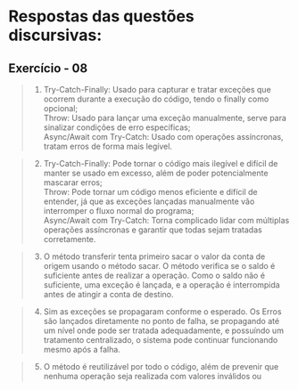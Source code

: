 # Respostas das questões discursivas:

## Exercício - 08

> 1. Try-Catch-Finally: Usado para capturar e tratar exceções que ocorrem durante a execução do código, tendo o finally como opcional; <br>
>    Throw: Usado para lançar uma exceção manualmente, serve para sinalizar condições de erro específicas; <br>
>    Async/Await com Try-Catch: Usado com operações assíncronas, tratam erros de forma mais legível.

> 2. Try-Catch-Finally: Pode tornar o código mais ilegível e difícil de manter se usado em excesso, além de poder potencialmente mascarar erros; <br>
>    Throw: Pode tornar um código menos eficiente e difícil de entender, já que as exceções lançadas manualmente vão interromper o fluxo normal do programa; <br>
>    Async/Await com Try-Catch: Torna complicado lidar com múltiplas operações assíncronas e garantir que todas sejam tratadas corretamente.

> 3. O método transferir tenta primeiro sacar o valor da conta de origem usando o método sacar. O método verifica se o saldo é suficiente antes de realizar a operação. Como o saldo não é suficiente, uma exceção é lançada, e a operação é interrompida antes de atingir a conta de destino.

> 4. Sim as exceções se propagaram conforme o esperado. Os Erros são lançados diretamente no ponto de falha, se propagando até um nível onde pode ser tratada adequadamente, e possuíndo um tratamento centralizado, o sistema pode continuar funcionando mesmo após a falha.

> 5. O método é reutilizável por todo o código, além de prevenir que nenhuma operação seja realizada com valores inválidos ou negativos. A propagação permite um diagnóstico de falhas mais facilitado na depuração.
